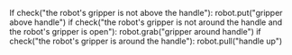 

If check("the robot's gripper is not above the handle"):
    robot.put("gripper above handle")
if check("the robot's gripper is not around the handle and the robot's gripper is open"):
    robot.grab("gripper around handle")
if check("the robot's gripper is around the handle"):
    robot.pull("handle up")